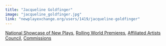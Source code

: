 ```yaml
---
title: "Jacqueline Goldfinger"
image: "jacqueline_goldfinger.jpg"
link: "newplayexchange.org/users/1419/jacqueline-goldfinger"
---
```


[National Showcase of New Plays](/programs/national-showcase-of-new-plays), [Rolling World Premieres](/programs/rolling-world-premieres), [Affiliated Artists Council](/programs/affiliated-artists-council), [Commissions](/programs/commissions)